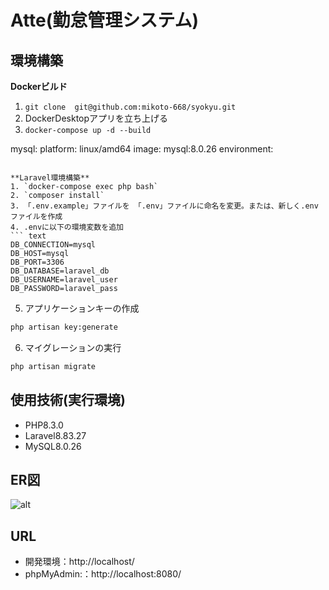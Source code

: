 # Atte(勤怠管理システム)

## 環境構築
**Dockerビルド**
1. `git clone  git@github.com:mikoto-668/syokyu.git`
2. DockerDesktopアプリを立ち上げる
3. `docker-compose up -d --build`

mysql:
    platform: linux/amd64
    image: mysql:8.0.26
    environment:
```

**Laravel環境構築**
1. `docker-compose exec php bash`
2. `composer install`
3. 「.env.example」ファイルを 「.env」ファイルに命名を変更。または、新しく.envファイルを作成
4. .envに以下の環境変数を追加
``` text
DB_CONNECTION=mysql
DB_HOST=mysql
DB_PORT=3306
DB_DATABASE=laravel_db
DB_USERNAME=laravel_user
DB_PASSWORD=laravel_pass
```
5. アプリケーションキーの作成
``` bash
php artisan key:generate
```

6. マイグレーションの実行
``` bash
php artisan migrate
```

## 使用技術(実行環境)
- PHP8.3.0
- Laravel8.83.27
- MySQL8.0.26

## ER図
![alt]()

## URL
- 開発環境：http://localhost/
- phpMyAdmin:：http://localhost:8080/
